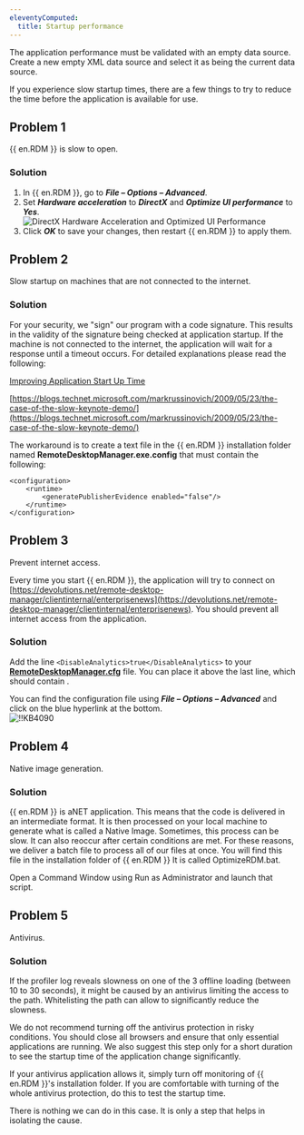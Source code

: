 ```yaml
---
eleventyComputed:
  title: Startup performance
---
```

The application performance must be validated with an empty data source. Create a new empty XML data source and select it as being the current data source.  

If you experience slow startup times, there are a few things to try to reduce the time before the application is available for use.

## Problem 1
{{ en.RDM }} is slow to open.

### Solution
1. In {{ en.RDM }}, go to ***File – Options – Advanced***.
1. Set ***Hardware acceleration*** to ***DirectX*** and ***Optimize UI performance*** to ***Yes***.  
![DirectX Hardware Acceleration and Optimized UI Performance](https://webdevolutions.azureedge.net/docs/en/kb/KB2184.png)
1. Click ***OK*** to save your changes, then restart {{ en.RDM }} to apply them.

## Problem 2
Slow startup on machines that are not connected to the internet.

### Solution
For your security, we "sign" our program with a code signature. This results in the validity of the signature being checked at application startup. If the machine is not connected to the internet, the application will wait for a response until a timeout occurs. For detailed explanations please read the following:  

[Improving Application Start Up Time](https://docs.microsoft.com/fr-fr/archive/blogs/amolravande/improving-application-start-up-time-generatepublisherevidence-setting-in-machine-config)  

[https://blogs.technet.microsoft.com/markrussinovich/2009/05/23/the-case-of-the-slow-keynote-demo/](https://blogs.technet.microsoft.com/markrussinovich/2009/05/23/the-case-of-the-slow-keynote-demo/)  

The workaround is to create a text file in the {{ en.RDM }} installation folder named **RemoteDesktopManager.exe.config** that must contain the following:  

```
<configuration>
    <runtime>
        <generatePublisherEvidence enabled="false"/>
    </runtime>
</configuration>
```

## Problem 3
Prevent internet access.  

Every time you start {{ en.RDM }}, the application will try to connect on [https://devolutions.net/remote-desktop-manager/clientinternal/enterprisenews](https://devolutions.net/remote-desktop-manager/clientinternal/enterprisenews). You should prevent all internet access from the application.

### Solution
Add the line `<DisableAnalytics>true</DisableAnalytics>` to your [**RemoteDesktopManager.cfg**](/rdm/windows/installation/client/configuration-file-location/) file. You can place it above the last line, which should contain </Option>.  

You can find the configuration file using ***File – Options – Advanced*** and click on the blue hyperlink at the bottom.  
![!!KB4090](https://webdevolutions.azureedge.net/docs/en/kb/KB4090.png)

## Problem 4
Native image generation.

### Solution
{{ en.RDM }} is aNET application. This means that the code is delivered in an intermediate format. It is then processed on your local machine to generate what is called a Native Image. Sometimes, this process can be slow. It can also reoccur after certain conditions are met. For these reasons, we deliver a batch file to process all of our files at once. You will find this file in the installation folder of {{ en.RDM }} It is called OptimizeRDM.bat.  

Open a Command Window using Run as Administrator and launch that script.

## Problem 5
Antivirus.

### Solution
If the profiler log reveals slowness on one of the 3 offline loading (between 10 to 30 seconds), it might be caused by an antivirus limiting the access to the path. Whitelisting the path can allow to significantly reduce the slowness.  

We do not recommend turning off the antivirus protection in risky conditions. You should close all browsers and ensure that only essential applications are running. We also suggest this step only for a short duration to see the startup time of the application change significantly.  

If your antivirus application allows it, simply turn off monitoring of {{ en.RDM }}'s installation folder. If you are comfortable with turning of the whole antivirus protection, do this to test the startup time.  

There is nothing we can do in this case. It is only a step that helps in isolating the cause.
